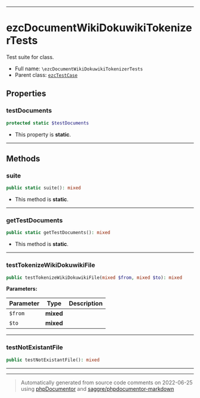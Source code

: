 ***

# ezcDocumentWikiDokuwikiTokenizerTests

Test suite for class.



* Full name: `\ezcDocumentWikiDokuwikiTokenizerTests`
* Parent class: [`ezcTestCase`](./ezcTestCase.md)



## Properties


### testDocuments



```php
protected static $testDocuments
```



* This property is **static**.


***

## Methods


### suite



```php
public static suite(): mixed
```



* This method is **static**.







***

### getTestDocuments



```php
public static getTestDocuments(): mixed
```



* This method is **static**.







***

### testTokenizeWikiDokuwikiFile



```php
public testTokenizeWikiDokuwikiFile(mixed $from, mixed $to): mixed
```








**Parameters:**

| Parameter | Type | Description |
|-----------|------|-------------|
| `$from` | **mixed** |  |
| `$to` | **mixed** |  |




***

### testNotExistantFile



```php
public testNotExistantFile(): mixed
```











***


***
> Automatically generated from source code comments on 2022-06-25 using [phpDocumentor](http://www.phpdoc.org/) and [saggre/phpdocumentor-markdown](https://github.com/Saggre/phpDocumentor-markdown)
